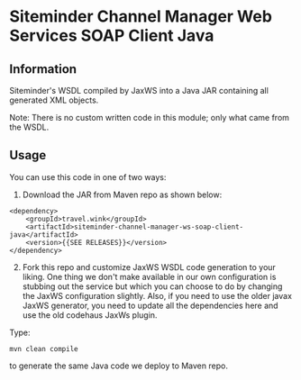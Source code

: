 # Siteminder Channel Manager Web Services SOAP Client Java

## Information
Siteminder's WSDL compiled by JaxWS into a Java JAR containing all generated XML objects.

Note: There is no custom written code in this module; only what came from the WSDL.

## Usage
You can use this code in one of two ways:

1. Download the JAR from Maven repo as shown below:

```
<dependency>
    <groupId>travel.wink</groupId>
    <artifactId>siteminder-channel-manager-ws-soap-client-java</artifactId>
    <version>{{SEE RELEASES}}</version>
</dependency>
```

2. Fork this repo and customize JaxWS WSDL code generation to your liking. One thing we don't make available in our own configuration is stubbing out the service but which you can choose to do by changing the JaxWS configuration slightly. Also, if you need to use the older javax JaxWS generator, you need to update all the dependencies here and use the old codehaus JaxWs plugin. 

Type:

`mvn clean compile`

to generate the same Java code we deploy to Maven repo.
